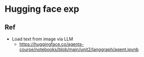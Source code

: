 # Hugging face exp


## Ref

- Load text from image via LLM
	- https://huggingface.co/agents-course/notebooks/blob/main/unit2/langgraph/agent.ipynb
